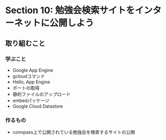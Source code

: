 # Section 10: 勉強会検索サイトをインターネットに公開しよう
## 取り組むこと
### 学ぶこと
* Google App Engine
* gcloudコマンド
* Hello, App Engine
* ポートの取得
* 静的ファイルのアップロード
* embedパッケージ
* Google Cloud Datastore

### 作るもの

* connpass上で公開されている勉強会を検索するサイトの公開

